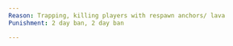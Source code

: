 ```yaml
---
Reason: Trapping, killing players with respawn anchors/ lava
Punishment: 2 day ban, 2 day ban

---
```



